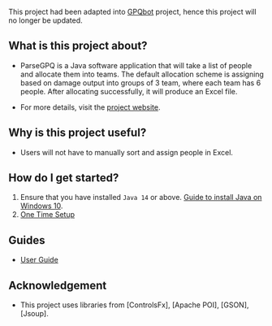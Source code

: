 This project had been adapted into [GPQbot](https://github.com/tanweijie123/GPQbot) project, hence this project will no longer be updated. 

## What is this project about? 
* ParseGPQ is a Java software application that will take a list of people and allocate them into teams. 
The default allocation scheme is assigning based on damage output into groups of 3 team, where each team has 6 people.
After allocating successfully, it will produce an Excel file. 
  
* For more details, visit the [project website](https://tanweijie123.github.io/ParseGPQ/).
  
## Why is this project useful? 
* Users will not have to manually sort and assign people in Excel.

## How do I get started? 
1. Ensure that you have installed `Java 14` or above. [Guide to install Java on Windows 10](https://devwithus.com/install-java-windows-10/).
2. [One Time Setup](https://tanweijie123.github.io/ParseGPQ/FirstTimeSetup.html)

## Guides
* [User Guide](https://tanweijie123.github.io/ParseGPQ/UserGuide.html)

## Acknowledgement
* This project uses libraries from [ControlsFx], [Apache POI], [GSON], [Jsoup].

